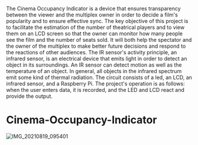 The Cinema Occupancy Indicator is a device that ensures transparency between the viewer  and the multiplex owner in order to decide a film's popularity and to ensure effective sync. The key objective of this project is to facilitate the estimation of the number of theatrical  players and to view them on an LCD screen so that the owner can monitor how many people  see the film and the number of seats sold. It will both help the spectator and the owner of the  multiplex to make better future decisions and respond to the reactions of other audiences. 
The IR sensor's activity principle, an infrared sensor, is an electrical device that emits light in  order to detect an object in its surroundings. An IR sensor can detect motion as well as the  temperature of an object. In general, all objects in the infrared spectrum emit some kind of  thermal radiation. The circuit consists of a led, an LCD, an infrared sensor, and a Raspberry  Pi. 
The project's operation is as follows: when the user enters data, it is recorded, and the LED  and LCD react and provide the output.
# Cinema-Occupancy-Indicator

![IMG_20210819_095401](https://user-images.githubusercontent.com/85636824/183260585-e9b7c2af-2cd1-415d-8c48-fb6a2c84df3a.jpg)
